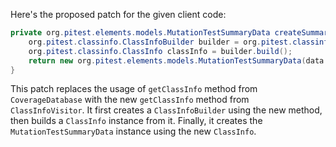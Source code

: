 Here's the proposed patch for the given client code:

```java
private org.pitest.elements.models.MutationTestSummaryData createSummaryData(final org.pitest.coverage.CoverageDatabase coverage, final org.pitest.mutationtest.ClassMutationResults data) {
    org.pitest.classinfo.ClassInfoBuilder builder = org.pitest.classinfo.ClassInfoVisitor.getClassInfo(data.getMutatedClass(), new byte[0], 0);
    org.pitest.classinfo.ClassInfo classInfo = builder.build();
    return new org.pitest.elements.models.MutationTestSummaryData(data.getFileName(), data.getMutations(), classInfo);
}
```

This patch replaces the usage of `getClassInfo` method from `CoverageDatabase` with the new `getClassInfo` method from `ClassInfoVisitor`. It first creates a `ClassInfoBuilder` using the new method, then builds a `ClassInfo` instance from it. Finally, it creates the `MutationTestSummaryData` instance using the new `ClassInfo`.